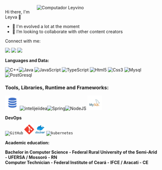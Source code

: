 <img src="https://raw.githubusercontent.com/MicaelliMedeiros/micaellimedeiros/master/image/computer-illustration.png" min-width="400px" max-width="400px" width="400px" align="right" alt="Computador Leyvino">


<p align="left"> 
     Hi there, I'm Leyva 👋

  - 🌱 I'm evolved a lot at the moment
  - 👯 I’m looking to collaborate with other content creators

</p>

<p align="left">
  Connect with me:
</p>

<p align="left">
  <a href="https://mail.google.com/mail/u/1/#inbox" alt="Gmail" target="_blank">
  <img src="https://img.shields.io/badge/-Gmail-FF0000?style=flat-square&labelColor=FF0000&logo=gmail&logoColor=white&link=leyvinobezerra.develop@gmail.com" style="max-width:100%;"/></a>

  <a href="https://www.linkedin.com/in/leyvino-bezerra-3970a889/" alt="Linkedin" target="_blank">
  <img src="https://img.shields.io/badge/-Linkedin-0e76a8?style=flat-square&logo=Linkedin&logoColor=white&link=https://www.linkedin.com/inhttps://www.linkedin.com/in/leyvino-bezerra-3970a889/" style="max-width:100%;" /></a>

  <a href="https://web.whatsapp.com/send?phone=5588988573727" alt="WhatsApp" target="_blank">
  <img src="https://img.shields.io/badge/-WhatsApp-25d366?style=flat-square&labelColor=25d366&logo=whatsapp&logoColor=white&link=https://web.whatsapp.com/send?phone=5547984384086/" style="max-width:100%;"></a>

</p>  

**Languages and Data:**

<img height="56" src="https://brandslogos.com/wp-content/uploads/thumbs/c-logo-black-and-white.png" alt="C++"/><img height="56" src="https://cdn.iconscout.com/icon/free/png-512/java-43-569305.png" alt="Java"/> <img height="48" src="https://cdn.iconscout.com/icon/free/png-512/javascript-23-1174949.png" alt="JavaScript"/> <img height="48" src="https://cdn.iconscout.com/icon/free/png-512/typescript-1174965.png" alt="TypeScript"/> <img height="48" src="https://cdn.iconscout.com/icon/free/png-512/html-5-1-1175208.png" alt="Html5"/> <img height="48" src="https://cdn.iconscout.com/icon/free/png-512/css3-11-1175239.png" alt="Css3"/> <img height="48" src="https://cdn.iconscout.com/icon/free/png-512/mysql-4-226026.png" alt="Mysql"/> <img height="48" src="https://cdn.iconscout.com/icon/free/png-512/postgresql-5-569524.png" alt="PostGresql"/> 


### Tools, Libraries, Runtime and Frameworks:


<img height="48" src="https://yt3.googleusercontent.com/ytc/AIdro_mktZcTw2hqHO9L_FJitBqaDyGbjOcBb6Qt3t-ZPfKuPQ=s900-c-k-c0x00ffffff-no-rj" alt="intelijeiidea"/><img height="48" src="https://yt3.googleusercontent.com/ytc/AIdro_mktZcTw2hqHO9L_FJitBqaDyGbjOcBb6Qt3t-ZPfKuPQ=s900-c-k-c0x00ffffff-no-rj" alt="Spring"/><img height="48" src="https://cdn.iconscout.com/icon/free/png-512/node-js-1174925.png" alt="NodeJS"/>  <img align="left" alt="SQL" width="48" src="https://raw.githubusercontent.com/github/explore/80688e429a7d4ef2fca1e82350fe8e3517d3494d/topics/sql/sql.png" /> <img height="48" src="https://raw.githubusercontent.com/github/explore/80688e429a7d4ef2fca1e82350fe8e3517d3494d/topics/mysql/mysql.png" alt="MySQL"/>



**DevOps**

<code><img height="32" src="https://cdn3.iconfinder.com/data/icons/inficons/512/github.png" alt="GitHub"/></code>
<code><img height="32" src="https://raw.githubusercontent.com/github/explore/80688e429a7d4ef2fca1e82350fe8e3517d3494d/topics/git/git.png" alt="Git"/></code>
<code><img height="32" src="https://raw.githubusercontent.com/github/explore/80688e429a7d4ef2fca1e82350fe8e3517d3494d/topics/docker/docker.png" alt="Docker"/></code>
<code><img height="32" src="https://w7.pngwing.com/pngs/976/583/png-transparent-kubernetes-docker-software-deployment-orchestration-rancher-labs-engine-blue-logo-symmetry-thumbnail.png" alt="kubernetes"/></code>



**Academic education:**
 
 **Bachelor in Computer Science - Federal Rural University of the Semi-Arid - UFERSA / Mossoró - RN** <br/> 
 **Computer Technician - Federal Institute of Ceará - IFCE / Aracati - CE**

